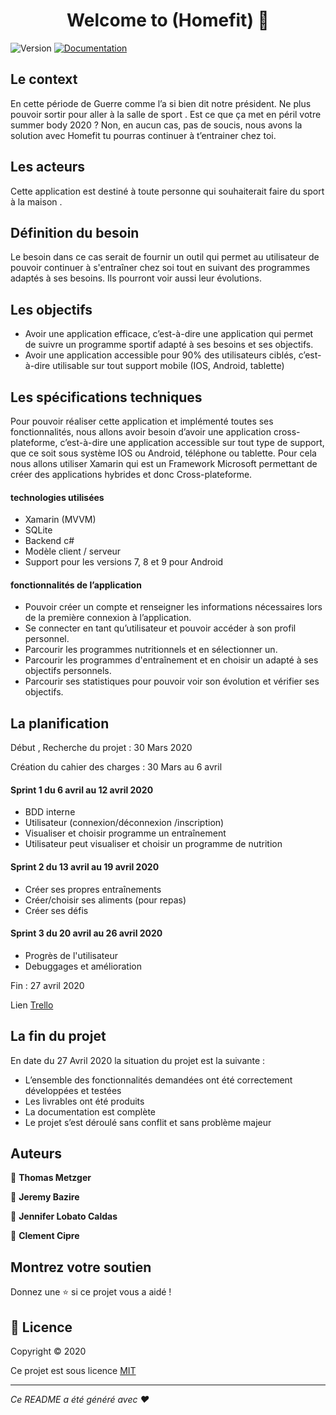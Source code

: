 <h1 align="center">Welcome to (Homefit)  👋</h1>
<p>
  <img alt="Version" src="https://img.shields.io/badge/version-1.0.0-blue.svg?cacheSeconds=2592000" />
  <a href="https://github.com/kefranabg/readme-md-generator#readme" target="_blank">
    <img alt="Documentation" src="https://img.shields.io/badge/documentation-yes-brightgreen.svg" />
  </a>
</p>

## Le context

En cette période de Guerre comme l’a si bien dit notre président. Ne plus pouvoir sortir pour aller à la salle de sport . Est ce que ça met en péril votre summer body 2020 ? Non, en aucun cas, pas de soucis, nous avons la solution avec Homefit tu pourras continuer à t’entrainer chez toi.

## Les acteurs

Cette application est destiné à toute personne qui souhaiterait faire du sport à la maison .

## Définition du besoin

Le besoin dans ce cas serait de fournir un outil qui permet au utilisateur de pouvoir continuer à s'entraîner chez soi tout en suivant des programmes adaptés à ses besoins. Ils pourront voir aussi leur évolutions.



## Les objectifs

* Avoir une application efficace, c’est-à-dire une application qui permet de suivre un programme sportif adapté à ses besoins et ses objectifs.
* Avoir une application accessible pour 90% des utilisateurs ciblés, c’est-à-dire utilisable sur tout support mobile (IOS, Android, tablette)

## Les spécifications techniques

Pour pouvoir réaliser cette application et implémenté toutes ses fonctionnalités, nous allons avoir besoin d’avoir une application cross-plateforme, c’est-à-dire une application accessible sur tout type de support, que ce soit sous système IOS ou Android, téléphone ou tablette.
Pour cela nous allons utiliser Xamarin qui est un Framework Microsoft permettant de créer des applications hybrides et donc Cross-plateforme.

#### technologies utilisées

* Xamarin (MVVM)
* SQLite
* Backend c#
* Modèle client / serveur
* Support pour les versions 7, 8 et 9 pour Android

#### fonctionnalités de l’application

* Pouvoir créer un compte et renseigner les informations nécessaires lors de la première connexion à l’application.
* Se connecter en tant qu’utilisateur et pouvoir accéder à son profil personnel.
* Parcourir les programmes nutritionnels et en sélectionner un.
* Parcourir les programmes d'entraînement et en choisir un adapté à ses objectifs personnels.
* Parcourir ses statistiques pour pouvoir voir son évolution et vérifier ses objectifs.

##  La planification 
Début , Recherche du projet : 30 Mars 2020

Création du cahier des charges : 30 Mars au 6 avril

#### Sprint 1 du 6 avril au 12 avril 2020
 * BDD interne
 * Utilisateur (connexion/déconnexion /inscription)
 * Visualiser et choisir programme un entraînement
 * Utilisateur peut visualiser et choisir un programme de nutrition
 
#### Sprint 2 du 13 avril au 19 avril 2020
* Créer ses propres entraînements
* Créer/choisir ses aliments (pour repas)
* Créer ses défis		

#### Sprint 3 du 20 avril au 26 avril 2020
* Progrès de l'utilisateur
* Debuggages et amélioration

Fin : 27 avril 2020

Lien [Trello](https://trello.com/thedamteam3)
## La fin du projet
En date du 27 Avril 2020 la situation du projet est la suivante :
* L’ensemble des fonctionnalités demandées ont été correctement développées et testées
* Les livrables ont été produits
* La documentation est complète
* Le projet s’est déroulé sans conflit et sans problème majeur

## Auteurs

👤 **Thomas Metzger**

👤 **Jeremy Bazire**

👤 **Jennifer Lobato Caldas**

👤 **Clement Cipre**

## Montrez votre soutien

Donnez une ⭐️ si ce projet vous a aidé !

## 📝 Licence

Copyright © 2020 <br />

Ce projet est sous licence [MIT](https://github.com/kefranabg/readme-md-generator/blob/master/LICENSE)

***
_Ce README a été généré avec ❤️_
